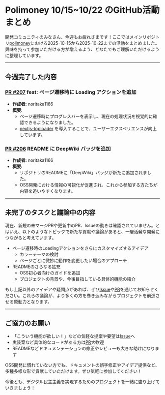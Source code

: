 # Polimoney 10/15~10/22 のGitHub活動まとめ

開発コミュニティのみなさん、今週もお疲れさまです！ここではメインリポジトリ[polimoney](https://github.com/digitaldemocracy2030/polimoney)における2025-10-15から2025-10-22までの活動をまとめました。興味を持って参加いただける方が増えるよう、どなたでもご理解いただけるように整理しています。

---

## 今週完了した内容

### [PR #207](https://github.com/digitaldemocracy2030/polimoney/pull/207) feat: ページ遷移時に Loading アクションを追加
- **作成者:** noritaka1166  
- **概要:**  
  - ページ遷移時にプログレスバーを表示し、現在の処理状況を視覚的に確認できるようになりました。  
  - [nextjs-toploader](https://www.npmjs.com/package/nextjs-toploader) を導入することで、ユーザーエクスペリエンスが向上しています。  

### [PR #206](https://github.com/digitaldemocracy2030/polimoney/pull/206) README に DeepWiki バッジを追加
- **作成者:** noritaka1166  
- **概要:**  
  - リポジトリのREADMEに「DeepWiki」バッジが新たに追加されました。  
  - OSS開発における情報の可視化が促進され、これから参加する方たちが内容を追いやすくなります。  

---

## 未完了のタスクと議論中の内容
現在、新規の未マージPRや更新中のPR、Issueの動きは確認されていません。とはいえ、以下のようなトピックで新たな貢献や議論があると、一層活発な開発につながると考えています。

- ページ遷移時のLoadingアクションをさらにカスタマイズするアイデア  
  - カラーテーマの検討  
  - ページごとに微妙に動作を変更したい場合のアプローチ  
- READMEのさらなる拡充  
  - OSS初心者向けのガイドを追加  
  - プロジェクトの背景や、今後目指している具体的機能の紹介  

もし上記以外のアイデアや疑問点があれば、ぜひ[Issue](https://github.com/digitaldemocracy2030/polimoney/issues)や[PR](https://github.com/digitaldemocracy2030/polimoney/pulls)を通じてお知らせください。これらの議論が、より多くの方を巻き込みながらプロジェクトを前進させる原動力となります。

---

## ご協力のお願い
- 「こういう機能が欲しい！」などの気軽な提案や要望は[Issue](https://github.com/digitaldemocracy2030/polimoney/issues)へ  
- 実装案など具体的なコードがある方は[PR](https://github.com/digitaldemocracy2030/polimoney/pulls)大歓迎  
- READMEなどドキュメンテーションの修正やレビューも大きな助けになります  

OSS開発に慣れていない方でも、ドキュメントの誤字修正やアイデア提供など、多種多様な形で貢献していただけます。ぜひ気軽に参加してください！  

今後とも、デジタル民主主義を実現するためのプロジェクトを一緒に盛り上げていきましょう！  